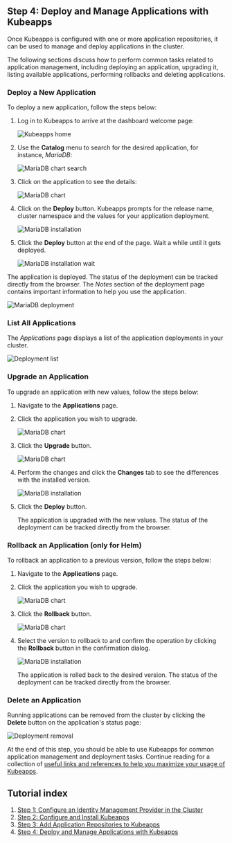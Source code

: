 ## Step 4: Deploy and Manage Applications with Kubeapps

Once Kubeapps is configured with one or more application repositories, it can be used to manage and deploy applications in the cluster.

The following sections discuss how to perform common tasks related to application management, including deploying an application, upgrading it, listing available applications, performing rollbacks and deleting applications.

### Deploy a New Application

To deploy a new application, follow the steps below:

1. Log in to Kubeapps to arrive at the dashboard welcome page:

   ![Kubeapps home](../../img/kubeapps-on-tkg/kubeapps-applications-empty.png)

2. Use the **Catalog** menu to search for the desired application, for instance, _MariaDB_:

   ![MariaDB chart search](../../img/kubeapps-on-tkg/kubeapps-catalog-search.png)

3. Click on the application to see the details:

   ![MariaDB chart](../../img/kubeapps-on-tkg/kubeapps-chart-mariadb.png)

4. Click on the **Deploy** button. Kubeapps prompts for the release name, cluster namespace and the values for your application deployment.

   ![MariaDB installation](../../img/kubeapps-on-tkg/kubeapps-chart-mariadb-deploy.png)

5. Click the **Deploy** button at the end of the page. Wait a while until it gets deployed.

   ![MariaDB installation wait](../../img/kubeapps-on-tkg/kubeapps-chart-mariadb-wait.png)

The application is deployed. The status of the deployment can be tracked directly from the browser. The _Notes_ section of the deployment page contains important information to help you use the application.

![MariaDB deployment](../../img/kubeapps-on-tkg/kubeapps-chart-mariadb-deployed.png)

### List All Applications

The _Applications_ page displays a list of the application deployments in your cluster.

![Deployment list](../../img/kubeapps-on-tkg/kubeapps-applications-one.png)

### Upgrade an Application

To upgrade an application with new values, follow the steps below:

1. Navigate to the **Applications** page.
2. Click the application you wish to upgrade.

   ![MariaDB chart](../../img/kubeapps-on-tkg/kubeapps-chart-mariadb-deployed.png)

3. Click the **Upgrade** button.

   ![MariaDB chart](../../img/kubeapps-on-tkg/kubeapps-chart-mariadb-deployed.png)

4. Perform the changes and click the **Changes** tab to see the differences with the installed version.

   ![MariaDB installation](../../img/kubeapps-on-tkg/kubeapps-chart-mariadb-upgrade.png)

5. Click the **Deploy** button.

   The application is upgraded with the new values. The status of the deployment can be tracked directly from the browser.

### Rollback an Application (only for Helm)

To rollback an application to a previous version, follow the steps below:

1. Navigate to the **Applications** page.
2. Click the application you wish to upgrade.

   ![MariaDB chart](../../img/kubeapps-on-tkg/kubeapps-chart-mariadb-deployed.png)

3. Click the **Rollback** button.

   ![MariaDB chart](../../img/kubeapps-on-tkg/kubeapps-chart-mariadb-deployed.png)

4. Select the version to rollback to and confirm the operation by clicking the **Rollback** button in the confirmation dialog.

   ![MariaDB installation](../../img/kubeapps-on-tkg/kubeapps-chart-mariadb-rollback.png)

   The application is rolled back to the desired version. The status of the deployment can be tracked directly from the browser.

### Delete an Application

Running applications can be removed from the cluster by clicking the **Delete** button on the application's status page:

![Deployment removal](../../img/kubeapps-on-tkg/kubeapps-chart-mariadb-delete.png)

At the end of this step, you should be able to use Kubeapps for common application management and deployment tasks. Continue reading for a collection of [useful links and references to help you maximize your usage of Kubeapps](./conclusion.md).

## Tutorial index

1. [Step 1: Configure an Identity Management Provider in the Cluster](./step-1.md)
2. [Step 2: Configure and Install Kubeapps](./step-2.md)
3. [Step 3: Add Application Repositories to Kubeapps](./step-3.md)
4. [Step 4: Deploy and Manage Applications with Kubeapps](./step-4.md)
